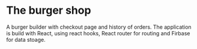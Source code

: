 # The burger shop

A burger builder with checkout page and history of orders. The application is build with React, using react hooks, React router for routing and Firbase for data stoage.
